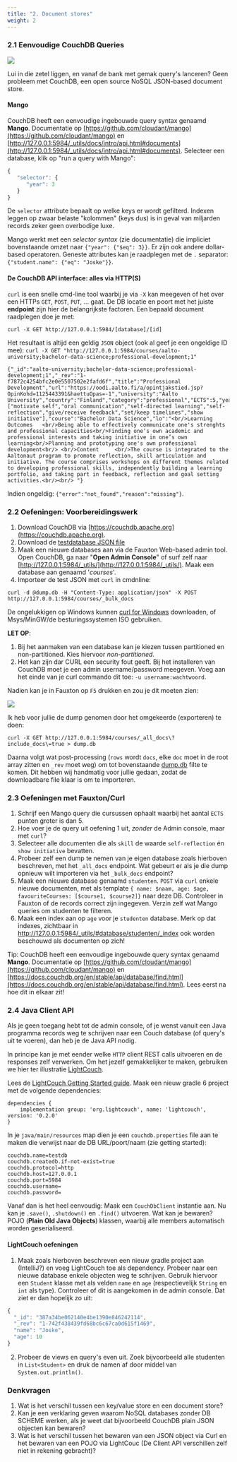 ```yaml
---
title: "2. Document stores"
weight: 2
---
```


### 2.1 Eenvoudige CouchDB Queries

![](/slides/img/couchdb.png)

Lui in die zetel liggen, en vanaf de bank met gemak query's lanceren? Geen probleem met CouchDB, een open source NoSQL JSON-based document store. 

#### Mango

CouchDB heeft een eenvoudige ingebouwde query syntax genaamd **Mango**. Documentatie op [https://github.com/cloudant/mango](https://github.com/cloudant/mango) en [http://127.0.0.1:5984/_utils/docs/intro/api.html#documents](http://127.0.0.1:5984/_utils/docs/intro/api.html#documents). Selecteer een database, klik op "run a query with Mango":

```javascript
{
   "selector": {
      "year": 3
   }
}
```

De `selector` attribute bepaalt op welke keys er wordt gefilterd. Indexen leggen op zwaar belaste "kolommen" (keys dus) is in geval van miljarden records zeker geen overbodige luxe. 

Mango werkt met een _selector syntax_ (zie documentatie) die impliciet bovenstaande omzet naar `{"year": {"$eq": 3}}`. Er zijn ook andere dollar-based operatoren. Geneste attributes kan je raadplegen met de `.` separator: `{"student.name": {"eq": "Joske"}}`. 

#### De CouchDB API interface: alles via HTTP(S)

`curl` is een snelle cmd-line tool waarbij je via `-X` kan meegeven of het over een HTTPs `GET`, `POST`, `PUT`, ... gaat. De DB locatie en poort met het juiste **endpoint** zijn hier de belangrijkste factoren. Een bepaald document raadplegen doe je met:

```
curl -X GET http://127.0.0.1:5984/[database]/[id]
```

Het resultaat is altijd een geldig `JSON` object (ook al geef je een ongeldige ID mee): `curl -X GET "http://127.0.0.1:5984/courses/aalto-university;bachelor-data-science;professional-development;1"`

```
{"_id":"aalto-university;bachelor-data-science;professional-development;1","_rev":"1-f7872c4254bfc2e0e5507502e2fafd6f","title":"Professional Development","url":"https://oodi.aalto.fi/a/opintjakstied.jsp?OpinKohd=1125443391&haettuOpas=-1","university":"Aalto University","country":"Finland","category":"professional","ECTS":5,"year":1,"optional":true,"skills":["motivate self","oral communication","self-directed learning","self-reflection","give/receive feedback","set/keep timelines","show initiative"],"course":"Bachelor Data Science","lo":"<br/>Learning Outcomes   <br/>Being able to effectively communicate one's strenghts and professional capacities<br/>Finding one’s own academic and professional interests and taking initiative in one’s own learning<br/>Planning and prototyping one's own professional development<br/> <br/>Content     <br/>The course is integrated to the Aaltonaut program to promote reflection, skill articulation and initiative. The course comprises workshops on different themes related to developing professional skills, independently building a learning portfolio, and taking part in feedback, reflection and goal setting activities.<br/><br/> "}
```

Indien ongeldig: `{"error":"not_found","reason":"missing"}`.

### 2.2 Oefeningen: Voorbereidingswerk

1. Download CouchDB via [https://couchdb.apache.org](https://couchdb.apache.org).
2. Download de [testdatabase JSON file](/db/dump.db)
3. Maak een nieuwe databases aan via de Fauxton Web-based admin tool. Open CouchDB, ga naar "**Open Admin Console**" of surf zelf naar [http://127.0.0.1:5984/_utils/](http://127.0.0.1:5984/_utils/). Maak een database aan genaamd '_courses_'.
4. Importeer de test JSON met `curl` in cmdnline:

```
curl -d @dump.db -H "Content-Type: application/json" -X POST http://127.0.0.1:5984/courses/_bulk_docs
```

De ongelukkigen op Windows kunnen [curl for Windows](https://curl.haxx.se/windows/) downloaden, of Msys/MinGW/de besturingssystemen ISO gebruiken. 

**LET OP**: 

1. Bij het aanmaken van een database kan je kiezen tussen partitioned en non-partitioned. Kies hiervoor _non-partitioned_.
2. Het kan zijn dar CURL een security fout geeft. Bij het installeren van CouchDB moet je een admin username/password meegeven. Voeg aan het einde van je curl commando dit toe: `-u username:wachtwoord`.

Nadien kan je in Fauxton op `F5` drukken en zou je dit moeten zien:

![](/img/fauxton.jpg)

Ik heb voor jullie de dump genomen door het omgekeerde (exporteren) te doen:

```
curl -X GET http://127.0.0.1:5984/courses/_all_docs\?include_docs\=true > dump.db
```

Daarna volgt wat post-processing (`rows` wordt `docs`, elke `doc` moet in de root array zitten en `_rev` moet weg) om tot bovenstaande [dump.db](/db/dump.db) filte te komen. Dit hebben wij handmatig voor jullie gedaan, zodat de downloadbare file klaar is om te importeren. 

### 2.3 Oefeningen met Fauxton/Curl

1. Schrijf een Mango query die cursussen ophaalt waarbij het aantal `ECTS` punten groter is dan 5. 
2. Hoe voer je de query uit oefening 1 uit, _zonder_ de Admin console, maar met `curl`? 
3. Selecteer alle documenten die als `skill` de waarde `self-reflection` én `show initiative` bevatten.
4. Probeer zelf een dump te nemen van je eigen database zoals hierboven beschreven, met het `_all_docs` endpoint. Wat gebeurt er als je die dump opnieuw wilt importeren via het `_bulk_docs` endpoint?
5. Maak een nieuwe database genaamd `studenten`. `POST` via `curl` enkele nieuwe documenten, met als template `{ name: $naam, age: $age, favouriteCourses: [$course1, $course2]}` naar deze DB. Controleer in Fauxton of de records correct zijn ingegeven. Verzin zelf wat Mango queries om studenten te filteren. 
6. Maak een index aan op `age` voor je `studenten` database. Merk op dat indexes, zichtbaar in http://127.0.0.1:5984/_utils/#database/studenten/_index ook worden beschouwd als documenten op zich!

Tip: CouchDB heeft een eenvoudige ingebouwde query syntax genaamd **Mango**. Documentatie op [https://github.com/cloudant/mango](https://github.com/cloudant/mango) en [https://docs.couchdb.org/en/stable/api/database/find.html](https://docs.couchdb.org/en/stable/api/database/find.html). Lees eerst na hoe dit in elkaar zit! 

### 2.4 Java Client API

Als je geen toegang hebt tot de admin console, of je wenst vanuit een Java programma records weg te schrijven naar een Couch database (of query's uit te voeren), dan heb je de Java API nodig. 

In principe kan je met eender welke `HTTP` client REST calls uitvoeren en de responses zelf verwerken. Om het jezelf gemakkelijker te maken, gebruiken we hier ter illustratie [LightCouch](http://www.lightcouch.org).

Lees de [LightCouch Getting Started guide](http://www.lightcouch.org/getstarted.html). Maak een nieuw gradle 6 project met de volgende dependencies:

```
dependencies {
    implementation group: 'org.lightcouch', name: 'lightcouch', version: '0.2.0'
}
```

In je `java/main/resources` map dien je een `couchdb.properties` file aan te maken die verwijst naar de DB URL/poort/naam (zie getting started):

```
couchdb.name=testdb
couchdb.createdb.if-not-exist=true
couchdb.protocol=http
couchdb.host=127.0.0.1
couchdb.port=5984
couchdb.username=
couchdb.password=
```

Vanaf dan is het heel eenvoudig: Maak een `CouchDbClient` instantie aan. Nu kan je `.save()`, `.shutdown()` en `.find()` uitvoeren. Wat kan je bewaren? POJO (**Plain Old Java Objects**) klassen, waarbij alle members automatisch worden geserialiseerd. 

#### LightCouch oefeningen

1. Maak zoals hierboven beschreven een nieuw gradle project aan (IntelliJ?) en voeg LightCouch toe als dependency. Probeer naar een nieuwe database enkele objecten weg te schrijven. Gebruik hiervoor een `Student` klasse met als velden `name` en `age` (respectievelijk `String` en `int` als type). Controleer of dit is aangekomen in de admin console. Dat ziet er dan hopelijk zo uit:

```javascript
{
  "_id": "387a34be062140e4be1390e846242114",
  "_rev": "1-742f438439fd68bc6c67ca0d615f1469",
  "name": "Joske",
  "age": 10
}
```

2. Probeer de views en query's even uit. Zoek bijvoorbeeld alle studenten in `List<Student>` en druk de namen af door middel van `System.out.println()`.

### Denkvragen

1. Wat is het verschil tussen een key/value store en een document store?
2. Kan je een verklaring geven waarom NoSQL databases zonder DB SCHEME werken, als je weet dat bijvoorbeeld CouchDB plain JSON objecten kan bewaren? 
3. Wat is het verschil tussen het bewaren van een JSON object via Curl en het bewaren van een POJO via LightCouc (De Client API verschillen zelf niet in rekening gebracht)? 
